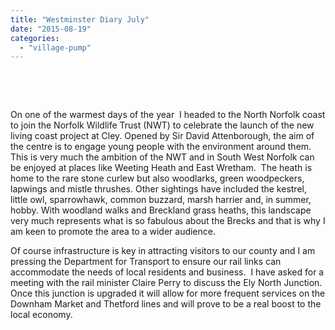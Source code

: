```yaml
---
title: "Westminster Diary July"
date: "2015-08-19"
categories: 
  - "village-pump"
---
```


 

 

On one of the warmest days of the year  I headed to the North Norfolk coast to join the Norfolk Wildlife Trust (NWT) to celebrate the launch of the new living coast project at Cley. Opened by Sir David Attenborough, the aim of the centre is to engage young people with the environment around them. This is very much the ambition of the NWT and in South West Norfolk can be enjoyed at places like Weeting Heath and East Wretham.  The heath is home to the rare stone curlew but also woodlarks, green woodpeckers, lapwings and mistle thrushes. Other sightings have included the kestrel, little owl, sparrowhawk, common buzzard, marsh harrier and, in summer, hobby. With woodland walks and Breckland grass heaths, this landscape very much represents what is so fabulous about the Brecks and that is why I am keen to promote the area to a wider audience.

Of course infrastructure is key in attracting visitors to our county and I am pressing the Department for Transport to ensure our rail links can accommodate the needs of local residents and business.  I have asked for a meeting with the rail minister Claire Perry to discuss the Ely North Junction. Once this junction is upgraded it will allow for more frequent services on the Downham Market and Thetford lines and will prove to be a real boost to the local economy.
